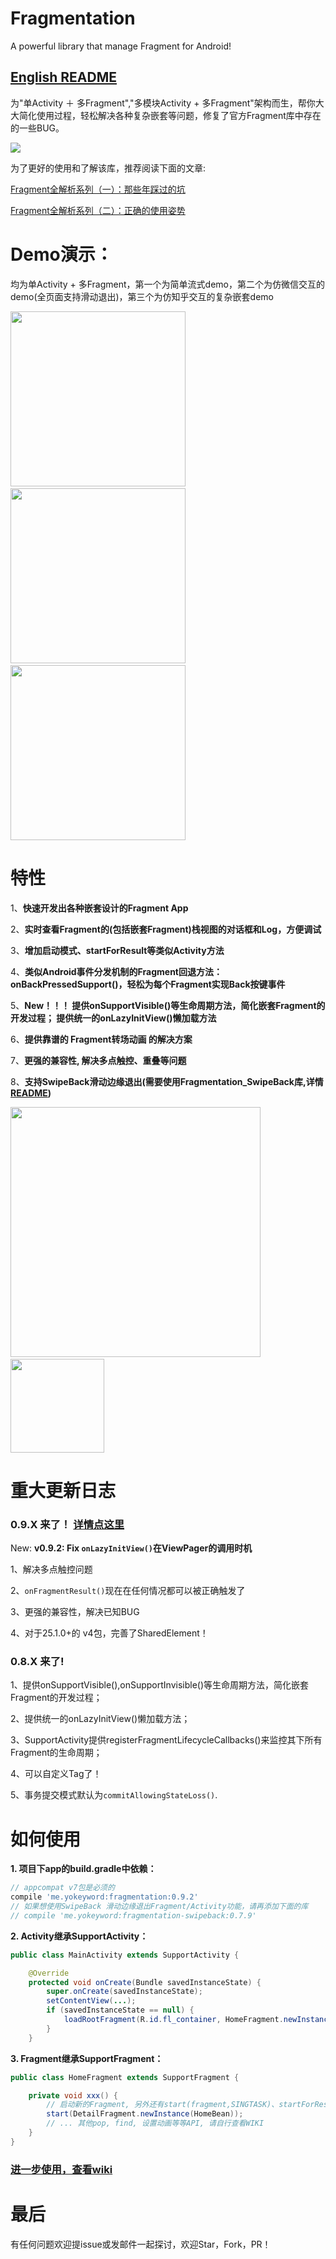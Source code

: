 # Fragmentation
A powerful library that manage Fragment for Android!

## [English README](https://github.com/YoKeyword/Fragmentation/blob/master/README_EN.md)

为"单Activity ＋ 多Fragment","多模块Activity + 多Fragment"架构而生，帮你大大简化使用过程，轻松解决各种复杂嵌套等问题，修复了官方Fragment库中存在的一些BUG。

![](/gif/logo.png)


为了更好的使用和了解该库，推荐阅读下面的文章:

[Fragment全解析系列（一）：那些年踩过的坑](http://www.jianshu.com/p/d9143a92ad94)

[Fragment全解析系列（二）：正确的使用姿势](http://www.jianshu.com/p/fd71d65f0ec6)


# Demo演示：
均为单Activity + 多Fragment，第一个为简单流式demo，第二个为仿微信交互的demo(全页面支持滑动退出)，第三个为仿知乎交互的复杂嵌套demo

<img src="/gif/demo.gif" width="280px"/>&emsp;<img src="/gif/wechat.gif" width="280px"/>
&emsp;<img src="/gif/nested.gif" width="280px"/>

# 特性

1、**快速开发出各种嵌套设计的Fragment App**

2、**实时查看Fragment的(包括嵌套Fragment)栈视图的对话框和Log，方便调试**

3、**增加启动模式、startForResult等类似Activity方法**

4、**类似Android事件分发机制的Fragment回退方法：onBackPressedSupport()，轻松为每个Fragment实现Back按键事件**

5、**New！！！ 提供onSupportVisible()等生命周期方法，简化嵌套Fragment的开发过程； 提供统一的onLazyInitView()懒加载方法**

6、**提供靠谱的 Fragment转场动画 的解决方案**

7、**更强的兼容性, 解决多点触控、重叠等问题**

8、**支持SwipeBack滑动边缘退出(需要使用Fragmentation_SwipeBack库,详情[README](https://github.com/YoKeyword/Fragmentation/blob/master/fragmentation_swipeback/README.md))**

<img src="/gif/log.png" width="400px"/>&emsp;&emsp;&emsp;&emsp;&emsp;&emsp;<img src="/gif/SwipeBack.jpg" width="150px"/>

# 重大更新日志
### 0.9.X 来了！ [详情点这里](https://github.com/YoKeyword/Fragmentation/wiki/Home)

New: **v0.9.2: Fix `onLazyInitView()`在ViewPager的调用时机**

1、解决多点触控问题

2、`onFragmentResult()`现在在任何情况都可以被正确触发了

3、更强的兼容性，解决已知BUG

4、对于25.1.0+的 v4包，完善了SharedElement！

### 0.8.X 来了!
1、提供onSupportVisible(),onSupportInvisible()等生命周期方法，简化嵌套Fragment的开发过程；

2、提供统一的onLazyInitView()懒加载方法；

3、SupportActivity提供registerFragmentLifecycleCallbacks()来监控其下所有Fragment的生命周期；

4、可以自定义Tag了！

5、事务提交模式默认为`commitAllowingStateLoss()`.


# 如何使用

**1. 项目下app的build.gradle中依赖：**
````gradle
// appcompat v7包是必须的
compile 'me.yokeyword:fragmentation:0.9.2'
// 如果想使用SwipeBack 滑动边缘退出Fragment/Activity功能，请再添加下面的库
// compile 'me.yokeyword:fragmentation-swipeback:0.7.9'
````

**2. Activity继承SupportActivity：**
````java
public class MainActivity extends SupportActivity {

    @Override
    protected void onCreate(Bundle savedInstanceState) {
        super.onCreate(savedInstanceState);
        setContentView(...);
        if (savedInstanceState == null) {
            loadRootFragment(R.id.fl_container, HomeFragment.newInstance());  
        }
    }
````

**3. Fragment继承SupportFragment：**
````java
public class HomeFragment extends SupportFragment {

    private void xxx() {
        // 启动新的Fragment, 另外还有start(fragment,SINGTASK)、startForResult、startWithPop等启动方法
        start(DetailFragment.newInstance(HomeBean));
        // ... 其他pop, find, 设置动画等等API, 请自行查看WIKI
    }
}
````

### [进一步使用，查看wiki](https://github.com/YoKeyword/Fragmentation/wiki)

# 最后
有任何问题欢迎提issue或发邮件一起探讨，欢迎Star，Fork，PR！

